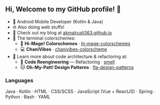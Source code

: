 ## Hi, Welcome to my GitHub profile! :wave:

- 🤖 Android Mobile Developer (Kotlin & Java)
- 🌐 Also doing web stuffs!
- 📰 Check out my blog at [akmalrusli363.github.io](akmalrusli363.github.io)
- 🎨 The terminal colorschemes:
  - 🧹 **Hi-Mage! Colorschemes** · [hi-mage-colorschemes](https://github.com/akmalrusli363/hi-mage-colorschemes)
  - 💻 **ChaniVibes** · [chanivibes-colorscheme](https://github.com/akmalrusli363/chanivibes-colorscheme)
- 📘 Learn more about code architecture & refactoring at:
  - 🛑 **Code Reengineering** — Refactoring · [smell](https://akmalrusli363.github.io/smell/)
  - 🐱 **Oh-My-Patt! Design Patterns** · [fla-design-patterns](https://akmalrusli363.github.io/fla-design-patterns/)

### Languages

Java · Kotlin · HTML · CSS/SCSS · JavaScript (Vue + ReactJS) · Spring · Python · Bash · YAML
